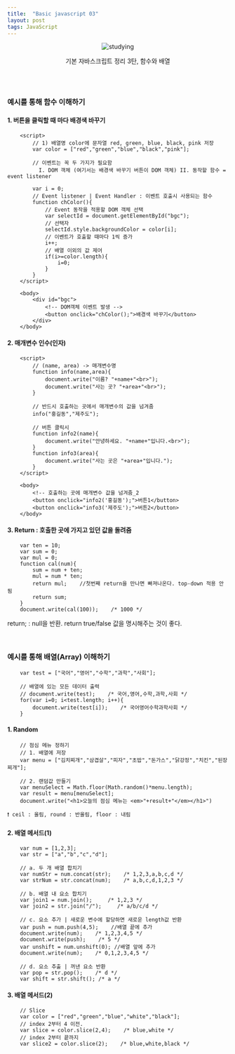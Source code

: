 ```yaml
---
title:  "Basic javascript 03"
layout: post
tags: JavaScript
---
```


<div align="center">
  <img src ="https://user-images.githubusercontent.com/108778921/189139969-bf92ca10-4b2c-4ed5-8153-49f0cf6ddd6e.png" title="studying">
  <p>기본 자바스크립트 정리 3탄, 함수와 배열</p>
</div>
<br>
<br>


### 예시를 통해 함수 이해하기

#### 1. 버튼을 클릭할 때 마다 배경색 바꾸기
````
    <script>
        // 1) 배열명 color에 문자열 red, green, blue, black, pink 저장
        var color = ["red","green","blue","black","pink"];

        // 이벤트는 꼭 두 가지가 필요함
          I. DOM 객체 (여기서는 배경색 바꾸기 버튼이 DOM 객체) II. 동작할 함수 = event listener

        var i = 0;
        // Event listener | Event Handler : 이벤트 호출시 사용되는 함수
        function chColor(){
            // Event 동작을 적용할 DOM 객체 선택
            var selectId = document.getElementById("bgc");
            // 선택자
            selectId.style.backgroundColor = color[i];
            // 이벤트가 호출할 때마다 1씩 증가
            i++;
            // 배열 이외의 값 제어
            if(i>=color.length){
                i=0;
            }
        }
    </script>

    <body>
        <div id="bgc">
            <!-- DOM객체 이벤트 발생 -->
            <button onclick="chColor();">배경색 바꾸기</button>
        </div>
    </body>
````

#### 2. 매개변수 인수(인자)
````
    <script>
        // (name, area) -> 매개변수명
        function info(name,area){
            document.write("이름? "+name+"<br>");
            document.write("사는 곳? "+area+"<br>");
        }

        // 반드시 호출하는 곳에서 매개변수의 값을 넘겨줌
        info("홍길동","제주도");

        // 버튼 클릭시
        function info2(name){
            document.write("안녕하세요. "+name+"입니다.<br>");
        }
        function info3(area){
            document.write("사는 곳은 "+area+"입니다.");
        }
    </script>

    <body>
        <!-- 호출하는 곳에 매개변수 값을 넘겨줌_2
        <button onclick="info2('홍길동');">버튼1</button>
        <button onclick="info3('제주도');">버튼2</button>
    </body>
````

#### 3. Return : 호출한 곳에 가지고 있던 값을 돌려줌
````
    var ten = 10;
    var sum = 0;
    var mul = 0;
    function cal(num){
        sum = num + ten;
        mul = num * ten;
        return mul;    //첫번째 return을 만나면 빠져나온다. top-down 적용 안 됨
        return sum;
    }
    document.write(cal(100));    /* 1000 */
````

return; : null을 반환.
return true/false 값을 명시해주는 것이 좋다. 

<br>

### 예시를 통해 배열(Array) 이해하기
````
    var test = ["국어","영어","수학","과학","사회"];

    // 배열에 있는 모든 데이터 출력
    // document.write(test);    /* 국어,영어,수학,과학,사회 */
    for(var i=0; i<test.length; i++){
        document.write(test[i]);    /* 국어영어수학과학사회 */
    }
````

#### 1. Random
````
    // 점심 메뉴 정하기
    // 1. 배열에 저장
    var menu = ["김치찌개","삼겹살","피자","초밥","돈가스","닭강정","치킨","된장찌개"];
    
    // 2. 랜덤값 만들기
    var menuSelect = Math.floor(Math.random()*menu.length);
    var result = menu[menuSelect];
    document.write("<h1>오늘의 점심 메뉴는 <em>"+result+"</em></h1>")
````
`❗ ceil : 올림, round : 반올림, floor : 내림`

#### 2. 배열 메서드(1)
````
    var num = [1,2,3];
    var str = ["a","b","c","d"];

    // a. 두 개 배열 합치기
    var numStr = num.concat(str);    /* 1,2,3,a,b,c,d */
    var strNum = str.concat(num);    /* a,b,c,d,1,2,3 */

    // b. 배열 내 요소 합치기
    var join1 = num.join();     /* 1,2,3 */
    var join2 = str.join("/");     /* a/b/c/d */

    // c. 요소 추가 | 새로운 변수에 할당하면 새로운 length값 반환
    var push = num.push(4,5);    //배열 끝에 추가
    document.write(num);    /* 1,2,3,4,5 */
    document.write(push);    /* 5 */
    var unshift = num.unshift(0); //배열 앞에 추가
    document.write(num);    /* 0,1,2,3,4,5 */

    // d. 요소 추출 | 꺼낸 요소 반환
    var pop = str.pop();    /* d */
    var shift = str.shift(); /* a */
````

#### 3. 배열 메서드(2)
````
    // Slice
    var color = ["red","green","blue","white","black"];
    // index 2부터 4 이전.
    var slice = color.slice(2,4);    /* blue,white */
    // index 2부터 끝까지
    var slice2 = color.slice(2);    /* blue,white,black */
````
